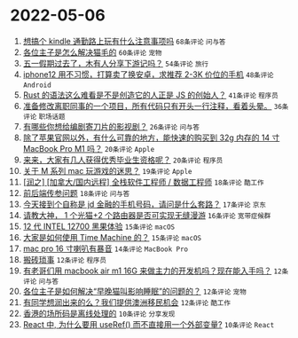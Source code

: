 # 2022-05-06

1. [想搞个 kindle 通勤路上玩有什么注意事项吗](https://www.v2ex.com/t/851093) `68条评论` `问与答`
1. [各位主子是怎么解决猫毛的](https://www.v2ex.com/t/851082) `60条评论` `宠物`
1. [五一假期过去了，木有人分享下游记吗？](https://www.v2ex.com/t/851087) `54条评论` `旅行`
1. [iphone12 用不习惯，打算卖了换安卓，求推荐 2-3K 价位的手机](https://www.v2ex.com/t/851126) `48条评论` `Android`
1. [Rust 的语法这么难看是不是创造它的人正是 JS 的创始人？](https://www.v2ex.com/t/851137) `41条评论` `程序员`
1. [准备修改离职同事的一个项目，所有代码只有开头一行注释，看着头晕。](https://www.v2ex.com/t/851123) `36条评论` `职场话题`
1. [有哪些你想给编剧寄刀片的影视剧？](https://www.v2ex.com/t/851121) `26条评论` `问与答`
1. [除了苹果官网以外，有什么可靠的地方，能快速的购买到 32g 内存的 14 寸 MacBook Pro M1 吗？](https://www.v2ex.com/t/851147) `20条评论` `Apple`
1. [来来，大家有几人获得优秀毕业生资格呢？](https://www.v2ex.com/t/851146) `20条评论` `程序员`
1. [关于 M 系列 mac 玩游戏的迷思？](https://www.v2ex.com/t/851127) `19条评论` `Apple`
1. [[润之] [加拿大/国内远程] 全栈软件工程师 / 数据工程师](https://www.v2ex.com/t/851148) `18条评论` `酷工作`
1. [前后端传参问题](https://www.v2ex.com/t/851133) `18条评论` `问与答`
1. [今天接到个自称是 jd 金融的手机号码，请问是什么套路？](https://www.v2ex.com/t/851174) `17条评论` `京东`
1. [请教大神， 1 个光猫+2 个路由器是否可实现无缝漫游](https://www.v2ex.com/t/851167) `16条评论` `宽带症候群`
1. [12 代 INTEL 12700 黑果体验](https://www.v2ex.com/t/851153) `15条评论` `macOS`
1. [大家是如何使用 Time Machine 的？](https://www.v2ex.com/t/851089) `15条评论` `macOS`
1. [mac pro 16 寸喇叭有暴音](https://www.v2ex.com/t/851088) `14条评论` `MacBook Pro`
1. [搬砖琐事](https://www.v2ex.com/t/851143) `12条评论` `程序员`
1. [有老哥们用 macbook air m1 16G 来做主力的开发机吗？现在能入手吗？](https://www.v2ex.com/t/851139) `12条评论` `问与答`
1. [各位主子是如何解决“早晚猫叫影响睡眠”的问题的？](https://www.v2ex.com/t/851116) `12条评论` `宠物`
1. [有同学想润出来的么？我们提供澳洲移民机会](https://www.v2ex.com/t/851110) `12条评论` `酷工作`
1. [香港的场所码是离线处理的](https://www.v2ex.com/t/851165) `10条评论` `分享发现`
1. [React 中, 为什么要用 useRef() 而不直接用一个外部变量?](https://www.v2ex.com/t/851164) `10条评论` `React`
